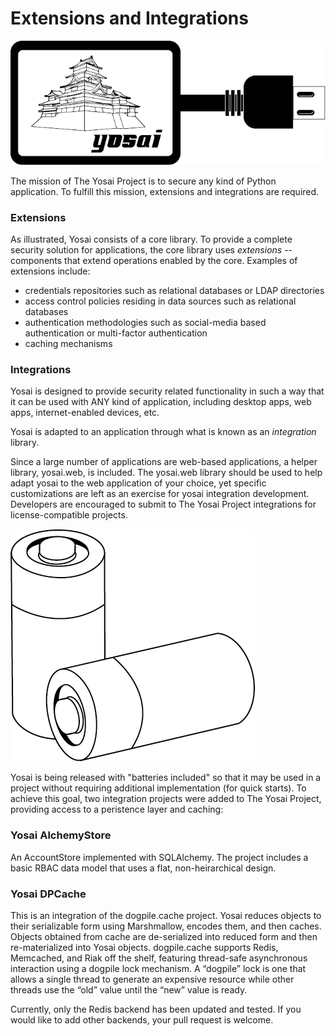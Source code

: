 # Extensions and Integrations

![pluggable_security](img/pluggable_security.png)

The mission of The Yosai Project is to secure any kind of Python application.
To fulfill this mission, extensions and integrations are required.


### Extensions

As illustrated, Yosai consists of a core library.  To provide a complete security solution for applications, the core library uses *extensions* -- components that extend operations enabled by the core.  Examples of extensions include:
- credentials repositories such as relational databases or LDAP directories
- access control policies residing in data sources such as relational databases
- authentication methodologies such as social-media based authentication or
  multi-factor authentication
- caching mechanisms


### Integrations

Yosai is designed to provide security related functionality in such a way that
it can be used with ANY kind of application, including desktop apps, web apps,
internet-enabled devices, etc.

Yosai is adapted to an application through what is known as an *integration*
library.

Since a large number of applications are web-based applications, a helper
library, yosai.web, is included.  The yosai.web library should be used to help
adapt yosai to the web application of your choice, yet specific customizations
are left as an exercise for yosai integration development.  Developers are
encouraged to submit to The Yosai Project integrations for license-compatible
projects.

![batteries](img/batteries_included.png)

Yosai is being released with "batteries included" so that it may be used in a
project without requiring additional implementation (for quick starts).  To achieve this goal, two integration projects were added to The Yosai Project, providing access to a peristence layer and caching:

### Yosai AlchemyStore

An AccountStore implemented with SQLAlchemy.  The project includes a
basic RBAC data model that uses a flat, non-heirarchical design.  


### Yosai DPCache

This is an integration of the dogpile.cache project.  Yosai reduces objects
to their serializable form using Marshmallow, encodes them, and then caches.
Objects obtained from cache are de-serialized into reduced form and then
re-materialized into Yosai objects.  dogpile.cache supports Redis, Memcached,
and Riak off the shelf, featuring thread-safe asynchronous interaction using a
dogpile lock mechanism.  A “dogpile” lock is one that allows a single thread to
generate an expensive resource while other threads use the “old” value until
the “new” value is ready.

Currently, only the Redis backend has been updated and tested.  If you would like to add other backends, your pull request is welcome.  
